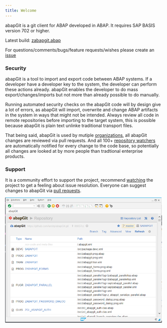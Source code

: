 ```yaml
---
title: Welcome
---
```

abapGit is a git client for ABAP developed in ABAP. It requires SAP BASIS version 702 or higher.

Latest build: [zabapgit.abap](https://raw.githubusercontent.com/abapGit/build/master/zabapgit.abap)

For questions/comments/bugs/feature requests/wishes please create an [issue](https://github.com/larshp/abapGit/issues)

### Security
abapGit is a tool to import and export code between ABAP systems. If a developer have a developer key to the system,
the developer can perform these actions already. abapGit enables the developer to do mass export/changes/imports but
not more than already possible to do manually.

Running automated security checks on the abapGit code will by design give a lot of errors, as abapGit will import, overwrite and change
ABAP artifacts in the system in ways that might not be intended. Always review all code in remote repositories before importing to the target system,
this is possible because abapGit is plain text unlinke traditional transport files.

That being said, abapGit is used by mutiple [organizations](https://docs.abapgit.org/other-where-used.html), all abapGit
changes are reviewed via pull requests. And all 100+ [repository watchers](https://github.com/larshp/abapGit/watchers) are
automatically notified for every change to the code base, so potentially all changes are looked at by more people than
tradtional enterprise products.

### Support
It is a community effort to support the project, recommend [watching](https://help.github.com/articles/watching-and-unwatching-repositories/) the project to get a feeling about issue resolution. Everyone can suggest changes to abapGit via [pull requests](https://help.github.com/articles/about-pull-requests/).

![](img/abapgit_1_99_0.png)
